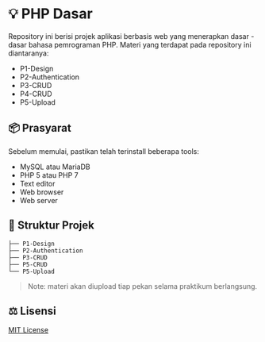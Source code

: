 
# :bulb: PHP Dasar

Repository ini berisi projek aplikasi berbasis web yang menerapkan dasar - dasar bahasa pemrograman PHP. Materi yang terdapat pada repository ini diantaranya:
* P1-Design
* P2-Authentication
* P3-CRUD
* P4-CRUD
* P5-Upload

## :package: Prasyarat

Sebelum memulai, pastikan telah terinstall beberapa tools:
* MySQL atau MariaDB
* PHP 5 atau PHP 7
* Text editor
* Web browser
* Web server

## :open_file_folder: Struktur Projek

```text
├── P1-Design
├── P2-Authentication
├── P3-CRUD
├── P5-CRUD
└── P5-Upload
```

>Note: materi akan diupload tiap pekan selama praktikum berlangsung.

## :balance_scale: Lisensi

[MIT License](https://github.com/kunkoder/php-dasar/blob/main/LICENSE)